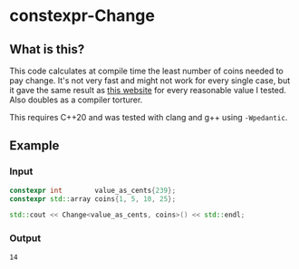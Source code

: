 # constexpr-Change

## What is this?

This code calculates at compile time the least number of coins needed to pay
change. It's not very fast and might not work for every single case, but it gave
the same result as [this website](http://honsing.com/Coins.htm) for every
reasonable value I tested. Also doubles as a compiler torturer.

This requires C++20 and was tested with clang and g++ using `-Wpedantic`.

## Example

### Input

```cpp
constexpr int        value_as_cents{239};
constexpr std::array coins{1, 5, 10, 25};

std::cout << Change<value_as_cents, coins>() << std::endl;
```

### Output

```plaintext
14
```
